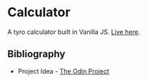 # Calculator

A tyro calculator built in Vanilla JS. [Live here](https://nirvaanbal.github.io/calculator/).

## Bibliography
- Project Idea - [The Odin Project](https://theodinproject.com)
